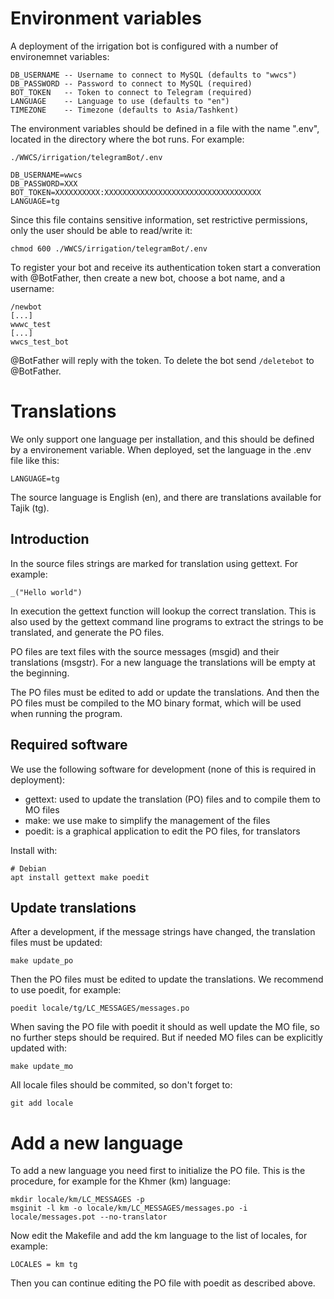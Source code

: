 # Environment variables

A deployment of the irrigation bot is configured with a number of environemnet variables:

    DB_USERNAME -- Username to connect to MySQL (defaults to "wwcs")
    DB_PASSWORD -- Password to connect to MySQL (required)
    BOT_TOKEN   -- Token to connect to Telegram (required)
    LANGUAGE    -- Language to use (defaults to "en")
    TIMEZONE    -- Timezone (defaults to Asia/Tashkent)

The environment variables should be defined in a file with the name ".env", located in the
directory where the bot runs. For example:

    ./WWCS/irrigation/telegramBot/.env

    DB_USERNAME=wwcs
    DB_PASSWORD=XXX
    BOT_TOKEN=XXXXXXXXXX:XXXXXXXXXXXXXXXXXXXXXXXXXXXXXXXXXXX
    LANGUAGE=tg

Since this file contains sensitive information, set restrictive permissions, only the user
should be able to read/write it:

    chmod 600 ./WWCS/irrigation/telegramBot/.env

To register your bot and receive its authentication token start a converation with
@BotFather, then create a new bot, choose a bot name, and a username:

    /newbot
    [...]
    wwwc_test
    [...]
    wwcs_test_bot

@BotFather will reply with the token. To delete the bot send `/deletebot` to @BotFather.

# Translations

We only support one language per installation, and this should be defined by a
environement variable. When deployed, set the language in the .env file like this:

    LANGUAGE=tg

The source language is English (en), and there are translations available for Tajik (tg).

## Introduction

In the source files strings are marked for translation using gettext. For
example:

    _("Hello world")

In execution the gettext function will lookup the correct translation. This is also used
by the gettext command line programs to extract the strings to be translated, and generate
the PO files.

PO files are text files with the source messages (msgid) and their translations (msgstr).
For a new language the translations will be empty at the beginning.

The PO files must be edited to add or update the translations. And then the PO files must
be compiled to the MO binary format, which will be used when running the program.

## Required software

We use the following software for development (none of this is required in deployment):

- gettext: used to update the translation (PO) files and to compile them to MO files
- make: we use make to simplify the management of the files
- poedit: is a graphical application to edit the PO files, for translators

Install with:

    # Debian
    apt install gettext make poedit

## Update translations

After a development, if the message strings have changed, the translation files must be
updated:

    make update_po

Then the PO files must be edited to update the translations. We recommend to use poedit,
for example:

    poedit locale/tg/LC_MESSAGES/messages.po

When saving the PO file with poedit it should as well update the MO file, so no further
steps should be required. But if needed MO files can be explicitly updated with:

    make update_mo

All locale files should be commited, so don't forget to:

    git add locale

# Add a new language

To add a new language you need first to initialize the PO file. This is the procedure, for
example for the Khmer (km) language:

    mkdir locale/km/LC_MESSAGES -p
    msginit -l km -o locale/km/LC_MESSAGES/messages.po -i locale/messages.pot --no-translator

Now edit the Makefile and add the km language to the list of locales, for example:

    LOCALES = km tg

Then you can continue editing the PO file with poedit as described above.
